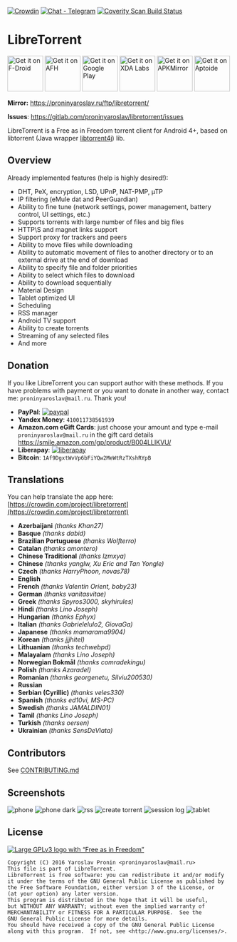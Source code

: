 [![Crowdin](https://d322cqt584bo4o.cloudfront.net/libretorrent/localized.svg)](https://crowdin.com/project/libretorrent)
[![Chat - Telegram](https://img.shields.io/badge/chat-Telegram-blue.svg)](https://t.me/LibreTorrent)
[<img alt="Coverity Scan Build Status" src="https://scan.coverity.com/projects/14421/badge.svg">](https://scan.coverity.com/projects/proninyaroslav-libretorrent)

LibreTorrent
=====================
[<img alt="Get it on F-Droid" height="80" src="https://tachibanagenerallaboratories.github.io/images/badges/F-Droid/get-it-on.png">](https://f-droid.org/app/org.proninyaroslav.libretorrent)
[<img alt="Get it on AFH" height="80" src="https://tachibanagenerallaboratories.github.io/images/badges/Android%20File%20Host/android-file-host-badge.png">](https://www.androidfilehost.com/?w=files&flid=246723)
[<img alt="Get it on Google Play" height="80" src="https://play.google.com/intl/en_us/badges/images/generic/en_badge_web_generic.png">](https://play.google.com/store/apps/details?id=org.proninyaroslav.libretorrent)
[<img alt="Get it on XDA Labs" height="80" src="https://tachibanagenerallaboratories.github.io/images/badges/XDA%20Labs/xda-labs-badge.png">](https://labs.xda-developers.com/store/app/org.proninyaroslav.libretorrent)
[<img alt="Get it on APKMirror" height="80" src="https://raw.githubusercontent.com/proninyaroslav/TachibanaGeneralLaboratories.github.io/master/images/badges/APKMirror/get-it-on-apkmirror.png">](https://www.apkmirror.com/apk/proninyaroslav/libretorrent)
[<img alt="Get it on Aptoide" height="80" src="https://raw.githubusercontent.com/proninyaroslav/TachibanaGeneralLaboratories.github.io/master/images/badges/Aptoide/get-it-on-aptoide.png">](https://libretorrent.en.aptoide.com/app)

**Mirror:** https://proninyaroslav.ru/ftp/libretorrent/

**Issues**: https://gitlab.com/proninyaroslav/libretorrent/issues

LibreTorrent is a Free as in Freedom torrent client for Android 4+, based on libtorrent (Java wrapper [libtorrent4j](https://github.com/aldenml/libtorrent4j)) lib.

Overview
---

Already implemented features (help is highly desired!):

 - DHT, PeX, encryption, LSD, UPnP, NAT-PMP, µTP
 - IP filtering (eMule dat and PeerGuardian)
 - Ability to fine tune (network settings, power management, battery control, UI settings, etc.)
 - Supports torrents with large number of files and big files
 - HTTP\S and magnet links support
 - Support proxy for trackers and peers
 - Ability to move files while downloading
 - Ability to automatic movement of files to another directory or to an external drive at the end of download
 - Ability to specify file and folder priorities
 - Ability to select which files to download
 - Ability to download sequentially
 - Material Design
 - Tablet optimized UI
 - Scheduling
 - RSS manager
 - Android TV support
 - Ability to create torrents
 - Streaming of any selected files
 - And more

Donation
---

If you like LibreTorrent you can support author with these methods. If you have problems with payment or you want to donate in another way, contact me: `proninyaroslav@mail.ru`. Thank you!

 - **PayPal**: [![paypal](https://www.paypalobjects.com/en_US/i/btn/btn_donateCC_LG.gif)](https://www.paypal.com/cgi-bin/webscr?cmd=_s-xclick&hosted_button_id=GWWYZSCKPAB2Q)
 - **Yandex Money**: `410011738561939`
 - **Amazon.com eGift Cards**: just choose your amount and type e-mail `proninyaroslav@mail.ru`
in the gift card details https://smile.amazon.com/gp/product/B004LLIKVU/
 - **Liberapay**: [![liberapay](https://liberapay.com/assets/widgets/donate.svg)](https://liberapay.com/proninyaroslav/donate)
 - **Bitcoin**: `1Af9DgxtWvVp6bFiYQw2MeWtRzTXshRYpB`

Translations
---

You can help translate the app here: [https://crowdin.com/project/libretorrent](https://crowdin.com/project/libretorrent)

 - **Azerbaijani** *(thanks Khan27)*
 - **Basque** *(thanks dabid)*
 - **Brazilian Portuguese** *(thanks Wolfterro)*
 - **Catalan** *(thanks amontero)*
 - **Chinese Traditional** *(thanks lzmxya)*
 - **Chinese** *(thanks yanglw, Xu Eric and Tan Yongle)*
 - **Czech** *(thanks HarryPhoon, novas78)*
 - **English**
 - **French** *(thanks Valentin Orient, boby23)*
 - **German** *(thanks vanitasvitae)*
 - **Greek** *(thanks Spyros3000, skyhirules)*
 - **Hindi** *(thanks Lino Joseph)*
 - **Hungarian** *(thanks Ephyx)*
 - **Italian** *(thanks Gabrielelulo2, GiovaGa)*
 - **Japanese** *(thanks mamarama9904)*
 - **Korean** *(thanks jjjhitel)*
 - **Lithuanian** *(thanks techwebpd)*
 - **Malayalam** *(thanks Lino Joseph)*
 - **Norwegian Bokmål** *(thanks comradekingu)*
 - **Polish** *(thanks Azaradel)*
 - **Romanian** *(thanks georgenetu, Silviu200530)*
 - **Russian**
 - **Serbian (Cyrillic)** *(thanks veles330)*
 - **Spanish** *(thanks ed10vi, MS-PC)*
 - **Swedish** *(thanks JAMALDIN01)*
 - **Tamil** *(thanks Lino Joseph)*
 - **Turkish** *(thanks oersen)*
 - **Ukrainian** *(thanks SensDeViata)*

Contributors
---

See [CONTRIBUTING.md](CONTRIBUTING.md)

Screenshots
---

![phone](/art/screenshots/phone.png) ![phone dark](/art/screenshots/phone_dark.png) ![rss](/art/screenshots/rss.png) ![create torrent](/art/screenshots/create_torrent.png) ![session log](/art/screenshots/session_log.png) ![tablet](/art/screenshots/tablet.png)

License
---
[![Large GPLv3 logo with “Free as in Freedom”](https://www.gnu.org/graphics/gplv3-with-text-136x68.png)](http://www.gnu.org/licenses/gpl-3.0.en.html)

    Copyright (C) 2016 Yaroslav Pronin <proninyaroslav@mail.ru>
    This file is part of LibreTorrent.
    LibreTorrent is free software: you can redistribute it and/or modify
    it under the terms of the GNU General Public License as published by
    the Free Software Foundation, either version 3 of the License, or
    (at your option) any later version.
    This program is distributed in the hope that it will be useful,
    but WITHOUT ANY WARRANTY; without even the implied warranty of
    MERCHANTABILITY or FITNESS FOR A PARTICULAR PURPOSE.  See the
    GNU General Public License for more details.
    You should have received a copy of the GNU General Public License
    along with this program.  If not, see <http://www.gnu.org/licenses/>.
